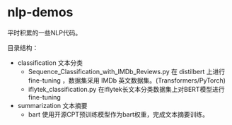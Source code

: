 # nlp-demos
平时积累的一些NLP代码。



目录结构：

* classification 文本分类
  * Sequence_Classification_with_IMDb_Reviews.py 在 distilbert 上进行 fine-tuning ，数据集采用 IMDb 英文数据集。(Transformers/PyTorch)
  * iflytek_classification.py 在iflytek长文本分类数据集上对BERT模型进行 fine-tuning
* summarization 文本摘要
  * bart 使用开源CPT预训练模型作为bart权重，完成文本摘要训练。

